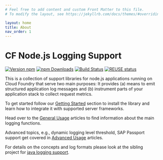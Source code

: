 ```yaml
---
# Feel free to add content and custom Front Matter to this file.
# To modify the layout, see https://jekyllrb.com/docs/themes/#overriding-theme-defaults

layout: home
title: About
nav_order: 1
---
```


# CF Node.js Logging Support

[![Version npm](https://img.shields.io/npm/v/cf-nodejs-logging-support.svg)](https://www.npmjs.com/package/cf-nodejs-logging-support)
[![npm Downloads](https://img.shields.io/npm/dm/cf-nodejs-logging-support.svg)](https://www.npmjs.com/package/cf-nodejs-logging-support)
[![Build Status](https://travis-ci.com/SAP/cf-nodejs-logging-support.svg?branch=master)](https://travis-ci.com/SAP/cf-nodejs-logging-support)
[![REUSE status](https://api.reuse.software/badge/github.com/SAP/cf-nodejs-logging-support)](https://api.reuse.software/info/github.com/SAP/cf-nodejs-logging-support)

This is a collection of support libraries for node.js applications running on Cloud Foundry that serve two main purposes: 
It provides (a) means to emit structured application log messages and (b) instrument parts of your application stack to collect request metrics.

To get started follow our [Getting Started](/cf-nodejs-logging-support/getting-started/) section to install the library and learn how to integrate it with supported server frameworks.

Head over to the [General Usage](/cf-nodejs-logging-support/general-usage) articles to find information about the main logging functions. 

Advanced topics, e.g., dynamic logging level threshold, SAP Passport support get covered in [Advanced Usage](/cf-nodejs-logging-support/advanced-usage) articles.

For details on the concepts and log formats please look at the sibling project for [java logging support](https://github.com/SAP/cf-java-logging-support).

